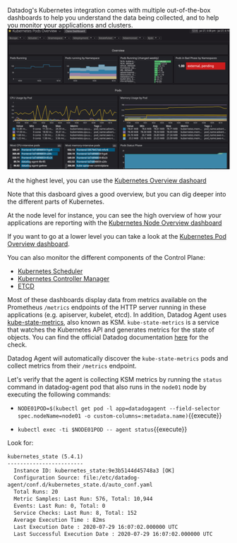 Datadog's Kubernetes integration comes with multiple out-of-the-box dashboards to help you understand the data being collected, and to help you monitor your applications and clusters.
![Screenshot of Kubernetes Dashboard](./assets/k8sdashboard.png)


At the highest level, you can use the [Kubernetes Overview dashoard](https://app.datadoghq.com/screen/integration/86/kubernetes---overview)

Note that this dasboard gives a good overview, but you can dig deeper into the different parts of Kubernetes.

At the node level for instance, you can see the high overview of how your applications are reporting with the [Kubernetes Node Overview dashboard](https://app.datadoghq.com/screen/integration/30340/kubernetes-nodes-overview)

If you want to go at a lower level you can take a look at the [Kubernetes Pod Overview dashboard](https://app.datadoghq.com/screen/integration/30322).

You can also monitor the different components of the Control Plane:

* [Kubernetes Scheduler](https://app.datadoghq.com/screen/integration/30270/kubernetes-scheduler)
* [Kubernetes Controller Manager](https://app.datadoghq.com/screen/integration/30271/kubernetes-controller-manager)
* [ETCD](https://app.datadoghq.com/screen/integration/30289/etcd-overview)

Most of these dashboards display data from metrics available on the Prometheus `/metrics` endpoints of the HTTP server running in these applications (e.g. apiserver, kubelet, etcd). In addition, Datadog Agent uses [kube-state-metrics](https://github.com/kubernetes/kube-state-metrics), also known as KSM. `kube-state-metrics` is a service that watches the Kubernetes API and generates metrics for the state of objects. You can find the official Datadog documentation [here](https://docs.datadoghq.com/integrations/kubernetes/#setup-kubernetes-state) for the check.

Datadog Agent will automatically discover the `kube-state-metrics` pods and collect metrics from their `/metrics` endpoint.

Let's verify that the agent is collecting KSM metrics by running the `status` command in datadog-agent pod that also runs in the `node01` node by executing the following commands:

* `NODE01POD=$(kubectl get pod -l app=datadogagent --field-selector spec.nodeName=node01 -o custom-columns=:metadata.name)`{{execute}}

* `kubectl exec -ti $NODE01POD -- agent status`{{execute}}

Look for:


    kubernetes_state (5.4.1)
    ------------------------
      Instance ID: kubernetes_state:9e3b5144d45748a3 [OK]
      Configuration Source: file:/etc/datadog-agent/conf.d/kubernetes_state.d/auto_conf.yaml
      Total Runs: 20
      Metric Samples: Last Run: 576, Total: 10,944
      Events: Last Run: 0, Total: 0
      Service Checks: Last Run: 8, Total: 152
      Average Execution Time : 82ms
      Last Execution Date : 2020-07-29 16:07:02.000000 UTC
      Last Successful Execution Date : 2020-07-29 16:07:02.000000 UTC

